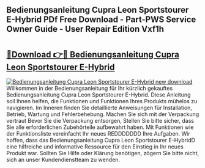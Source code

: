 ## Bedienungsanleitung Cupra Leon Sportstourer E-Hybrid PDf Free Download - Part-PWS Service Owner Guide - User Repair Edition Vxf1h

# <h2><a href="http://df1o20s.blite.top/?on=Bedienungsanleitung+Cupra+Leon+Sportstourer+E-Hybrid">🔗Download 👉🔴 Bedienungsanleitung Cupra Leon Sportstourer E-Hybrid</a></h2>

[![Bedienungsanleitung Cupra Leon Sportstourer E-Hybrid new download](https://i.imgur.com/lujVjoI.png)](http://df1o20s.blite.top/?on=Bedienungsanleitung+Cupra+Leon+Sportstourer+E-Hybrid)
Willkommen in der Bedienungsanleitung für Ihr kürzlich gekauftes Bedienungsanleitung Cupra Leon Sportstourer E-Hybrid. Diese Anleitung soll Ihnen helfen, die Funktionen und Funktionen Ihres Produkts mühelos zu navigieren. Im Inneren finden Sie detaillierte Anweisungen für Installation, Betrieb, Wartung und Fehlerbehebung. Machen Sie sich mit der Verpackung vertraut Bevor Sie die Verpackung entsorgen, Stellen Sie bitte sicher, dass Sie alle erforderlichen Zubehörteile aufbewahrt haben. Mit Funktionen wie der Funktionsliste vereinfacht Ihr neues REDDDDDDD Ihre Aufgaben. Wir hoffen, dass das Bedienungsanleitung Cupra Leon Sportstourer E-HybridD eine hilfreiche und informative Ressource für den Einstieg in Ihr neues Produkt war. Sollten Sie Hilfe oder Klärung benötigen, zögern Sie bitte nicht, sich an unser Kundendienstteam zu wenden.
